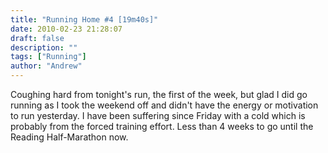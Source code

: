 ```yaml
---
title: "Running Home #4 [19m40s]"
date: 2010-02-23 21:28:07
draft: false
description: ""
tags: ["Running"]
author: "Andrew"
---
```


Coughing hard from tonight's run, the first of the week, but glad I did go running as I took the weekend off and didn't have the energy or motivation to run yesterday. I have been suffering since Friday with a cold which is probably from the forced training effort. Less than 4 weeks to go until the Reading Half-Marathon now.
